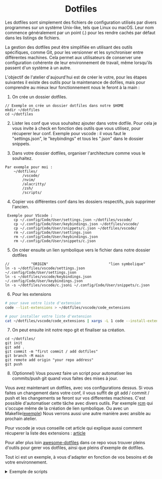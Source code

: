 <h1 align="center">Dotfiles</h1>

Les dotfiles sont simplement des fichiers de configuration utilisés par divers programmes sur un système Unix-like, tels que Linux ou macOS. Leur nom commence généralement par un point (.) pour les rendre cachés par défaut dans les listings de fichiers.

La gestion des dotfiles peut être simplifiée en utilisant des outils spécifiques, comme Git, pour les versionner et les synchroniser entre différentes machines. Cela permet aux utilisateurs de conserver une configuration cohérente de leur environnement de travail, même lorsqu'ils passent d'un système à un autre.

L'objectif de l'atelier d'aujourd'hui est de créer le votre, pour les étapes suivantes il existe des outils pour la maintenance
de dofiles, mais pour comprendre au mieux leur fonctionnement nous le feront à la main :

1. On crée un dossier dotfiles.

``` 
// Exemple on crée un dossier dotfiles dans notre $HOME
mkdir ~/dotfiles
cd ~/dotfiles
```

2. Lister les conf que vous souhaitez ajouter dans votre dotfile.
Pour cela je vous invite à check en fonction des outils que vous utilisez, pour récuperer leur conf.
Exemple pour vscode : il vous faut le "settings.json", le "keybindings" et tous les ".json" dans le dossier snippets.


3. Dans votre dossier dotfiles, organiser l'architecture comme vous le souhaitez.

```
Par exemple pour moi :
    ~/dotfiles/
        /vscode/
        /nvim/
        /alacritty/
        /zsh/
        /scripts/
```

4. Copier vos différentes conf dans les dossiers respectifs, puis supprimer l'ancien.

```
 Exemple pour VScode : 
    cp ~/.config/Code/User/settings.json ~/dotfiles/vscode/
    cp ~/.config/Code/User/keybindings.json ~/dotfiles/vscode/
    cp ~/.config/Code/User/snippets/c.json ~/dotfiles/vscode/
    rm ~/.config/Code/User/settings.json
    rm ~/.config/Code/User/keybindings.json
    rm ~/.config/Code/User/snippets/c.json
```

5. On créer ensuite un lien symbolique vers le fichier dans notre dossier dotfiles

```
//          "ORIGIN"                            "lien symbolique"
ln -s ~/dotfiles/vscode/settings.json ~/.config/Code/User/settings.json
ln -s ~/dotfiles/vscode/keybindings.json ~/.config/Code/User/keybindings.json
ln -s ~/dotfiles/vscode/c.jsoni ~/.config/Code/User/snippets/c.json
```

6. Pour les extensions

```bash
# pour save votre liste d'extension
code --list-extensions > ~/dotfiles/vscode/code_extensions
```

```bash
# pour installer votre liste d'extension
cat ~/dotfiles/vscode/code_extensions | xargs -L 1 code --install-extension
```

7. On peut ensuite init notre repo git et finaliser sa création.

```
cd ~/dotfiles/
git init
git add .
git commit -m "first commit / add dotfiles"
git branch -M main
git remote add origin "your repo address"
git push
```

8. (Optionnel) Vous pouvez faire un script pour automatiser les commits/push git quand vous faites des mises à jour.

Vous avez maintenant un dotfiles, avec vos configurations dessus. Si vous faites un changement dans votre conf, il vous suffit de git add / commit / 
push et les changements se feront sur vos differentes machines.
C'est possible d'automatiser cette tâche avec divers outils.
Par exemple [rcm](https://github.com/thoughtbot/rcm) qui s'occupe même de la création de lien symbolique.
Ou avec un Makefile([exemple](https://github.com/denolfe/dotfiles/blob/master/Makefile))
Nous verrons aussi une autre manière avec ansible au prochain atelier.

Pour vscode je vous conseille cet article qui explique aussi comment récuperer la liste des extensions :
[article](https://anhari.dev/blog/saving-vscode-settings-in-your-dotfiles)

Pour aller plus loin [awesome-dotfiles](https://github.com/webpro/awesome-dotfiles)
dans ce repo vous trouver pleins d'outils pour gerer vos dotfiles, ainsi que pleins d'exemple de dotfiles.

Tout ici est un exemple, à vous d'adapter en fonction de vos besoins et de votre environnement.

<details>
  <summary>Exemple de scripts</summary>

    ```bash
    #!/bin/bash
    ############################
    # .make.sh
    # This script creates symlinks from the home directory to any desired dotfiles in ~/dotfiles
    ############################

    ########## Variables

    dir=~/dotfiles                    # dotfiles directory
    olddir=~/dotfiles_old             # old dotfiles backup directory
    files="bashrc vimrc vim zshrc oh-my-zsh"    # list of files/folders to symlink in homedir

    ##########

    # create dotfiles_old in homedir
    echo "Creating $olddir for backup of any existing dotfiles in ~"
    mkdir -p $olddir
    echo "...done"

    # change to the dotfiles directory
    echo "Changing to the $dir directory"
    cd $dir
    echo "...done"

    # move any existing dotfiles in homedir to dotfiles_old directory, then create symlinks 
    for file in $files; do
        echo "Moving any existing dotfiles from ~ to $olddir"
        mv ~/.$file ~/dotfiles_old/
        echo "Creating symlink to $file in home directory."
        ln -s $dir/$file ~/.$file
    done
    ```
</details>
